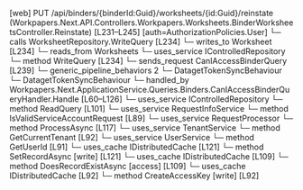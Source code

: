 [web] PUT /api/binders/{binderId:Guid}/worksheets/{id:Guid}/reinstate  (Workpapers.Next.API.Controllers.Workpapers.Worksheets.BinderWorksheetsController.Reinstate)  [L231–L245] [auth=AuthorizationPolicies.User]
  └─ calls WorksheetRepository.WriteQuery [L234]
  └─ writes_to Worksheet [L234]
    └─ reads_from Worksheets
  └─ uses_service IControlledRepository<Worksheet>
    └─ method WriteQuery [L234]
  └─ sends_request CanIAccessBinderQuery [L239]
    └─ generic_pipeline_behaviors 2
      └─ DatagetTokenSyncBehaviour
      └─ DatagetTokenSyncBehaviour
    └─ handled_by Workpapers.Next.ApplicationService.Queries.Binders.CanIAccessBinderQueryHandler.Handle [L60–L126]
      └─ uses_service IControlledRepository<Binder>
        └─ method ReadQuery [L101]
      └─ uses_service RequestInfoService
        └─ method IsValidServiceAccountRequest [L89]
      └─ uses_service RequestProcessor
        └─ method ProcessAsync [L117]
      └─ uses_service TenantService
        └─ method GetCurrentTenant [L92]
      └─ uses_service UserService
        └─ method GetUserId [L91]
      └─ uses_cache IDistributedCache [L121]
        └─ method SetRecordAsync [write] [L121]
      └─ uses_cache IDistributedCache [L109]
        └─ method DoesRecordExistAsync [access] [L109]
      └─ uses_cache IDistributedCache [L92]
        └─ method CreateAccessKey [write] [L92]

